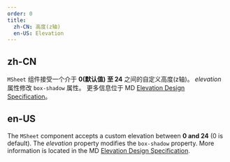 ```yaml
---
order: 0
title:
  zh-CN: 高度(z轴)
  en-US: Elevation
---
```


## zh-CN

`MSheet` 组件接受一个介于 **0(默认值) 至 24** 之间的自定义高度(z轴)。 _elevation_ 属性修改 `box-shadow` 属性。 更多信息位于
MD [Elevation Design Specification](https://material.io/design/environment/elevation.html)。

## en-US

The `MSheet` component accepts a custom elevation between **0 and 24** (0 is default). The _elevation_ property modifies
the
`box-shadow` property. More information is located in the
MD [Elevation Design Specification](https://material.io/design/environment/elevation.html).

